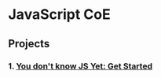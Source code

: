 # JavaScript CoE

## Projects

### 1. [You don't know JS Yet: Get Started](https://github.com/Unosquare-CoE-JavaScript/osnam-manso/blob/main/YouDontKnowJSYet_GetStarted/What%20is%20JS.md)

